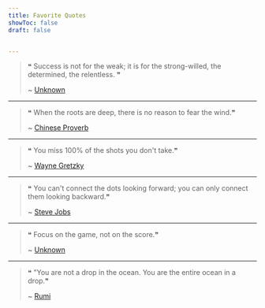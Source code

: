 ```yaml
---
title: Favorite Quotes
showToc: false
draft: false


---
```


> ❝ Success is not for the weak; it is for the strong-willed, the determined, the relentless. ❞
> 
> ~ [Unknown]()

---

> ❝ When the roots are deep, there is no reason to fear the wind.❞
> 
> ~ [Chinese Proverb]()


---

> ❝ You miss 100% of the shots you don't take.❞
> 
> ~ [Wayne Gretzky]()

---

> ❝ You can't connect the dots looking forward; you can only connect them looking backward.❞
> 
> ~ [Steve Jobs]()

---

> ❝ Focus on the game, not on the score.❞
> 
> ~ [Unknown]()


---

> ❝ "You are not a drop in the ocean. You are the entire ocean in a drop.❞
> 
> ~ [Rumi]()
